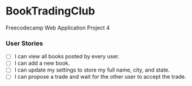 # BookTradingClub
Freecodecamp Web Application Project 4

### User Stories
* [ ] I can view all books posted by every user.
* [ ] I can add a new book.
* [ ] I can update my settings to store my full name, city, and state.
* [ ] I can propose a trade and wait for the other user to accept the trade.
